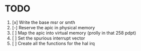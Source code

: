 # TODO

1. [x] Write the base msr or smth
2. [-] Reserve the apic in physical memory
3. [ ] Map the apic into virtual memory (prolly in that 258 pdpt)
4. [ ] Set the spurious interrupt vector
5. [ ] Create all the functions for the hal irq
